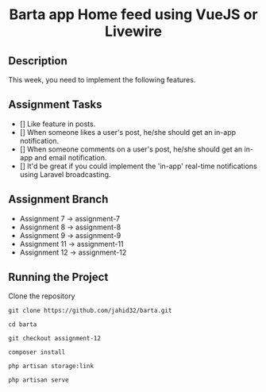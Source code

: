 <h1 align="center">Barta app Home feed using VueJS or Livewire</h1>

## Description
This week, you need to implement the following features.


## Assignment Tasks

- [] Like feature in posts.
- [] When someone likes a user's post, he/she should get an in-app notification.
- [] When someone comments on a user's post, he/she should get an in-app and email notification. 
- []  It'd be great if you could implement the 'in-app' real-time notifications using Laravel broadcasting. 



## Assignment Branch
- Assignment 7 -> assignment-7
- Assignment 8 -> assignment-8
- Assignment 9 -> assignment-9
- Assignment 11 -> assignment-11
- Assignment 12 -> assignment-12

## Running the Project

Clone the repository 
```
git clone https://github.com/jahid32/barta.git 

cd barta

git checkout assignment-12

composer install

php artisan storage:link

php artisan serve
```


